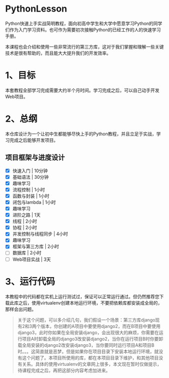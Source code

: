 # PythonLesson
Python快速上手实战简明教程，面向初高中学生和大学中愿意学习Python的同学们作为入门学习资料。也可作为需要初次接触Python的已经工作的人的快速学习手册。

本课程也会介绍和使用一些非常流行的第三方库，这对于我们掌握和理解一些关键技术是很有帮助的，而且能大大提升我们的开发效率。

# 1、目标
本套教程全部学习完成需要大约半个月时间。学习完成之后，可以自己动手开发Web项目。

# 2、总纲
本仓库设计为一个让初中生都能够尽快上手的Python教程，并且立足于实战，学习完成之后能够开发项目。

## 项目框架与进度设计
- [x] 快速入门 | 10分钟
- [x] 基础语法 | 30分钟
- [x] 趣味学习
- [x] 流程控制 | 1小时
- [x] 函数与封装 | 1小时
- [x] 闭包与lambda | 1小时
- [x] 趣味学习
- [x] 进阶之路 | 1天
- [x] 线程 | 2小时
 - [x] 协程 | 2小时
 - [x] 并发控制与线程同步 | 4小时
 - [x] 趣味学习
 - [x] 框架与第三方库 | 2小时
 - [ ] 数据库 | 2小时
 - [ ] Web项目实战 | 3天

# 3、运行代码
本教程中的代码都在实机上运行测试过，保证可以正常运行通过。但仍然推荐您下载此库之后，使用virtualenv创建本地运行环境，不要把依赖库都安装成全局的，那样会出问题。
> 关于这个问题，可以多介绍几句，我们假设一个场景：第三方库django现有2和3两个版本，你创建的A项目中要使用django2，而在B项目中要使用django3，此时你如果在全局安装django，会出现很大的麻烦，你需要在运行项目A时卸载全局的django3改安装django2，当你在运行项目B时你要卸载全局安装的django2改安装django3，当你要同时运行项目A和项目B时。。。这简直就是恶梦。但是如果你在项目目录下安装本地运行环境，就没有这个问题了。本项目所使用的库，都在本项目目录下维护，和其他项目没有关系。具体的使用virtualenv的文章网上很多，本文现在暂时仅做提示，待课程完成之后，再把这部分内容考虑加进来。

